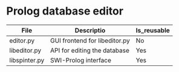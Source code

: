 # Prolog database editor

| File        | Descriptio                   | Is_reusable|
|-------------|------------------------------|------------|
|editor.py    | GUI frontend for libeditor.py|     No     |
|libeditor.py | API for editing the database |     Yes    |
|libspinter.py| SWI-Prolog interface         |     Yes    |
